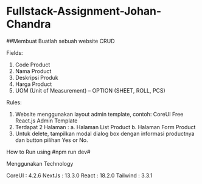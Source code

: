 # Fullstack-Assignment-Johan-Chandra
##Membuat Buatlah sebuah website CRUD

Fields:
1. Code Product
2. Nama Product
3. Deskripsi Produk
4. Harga Product
5. UOM (Unit of Measurement) – OPTION (SHEET, ROLL, PCS)

Rules:
1. Website menggunakan layout admin template, contoh:
CoreUI Free React.js Admin Template
2. Terdapat 2 Halaman :
a. Halaman List Product
b. Halaman Form Product
3. Untuk delete, tampilkan modal dialog box dengan informasi productnya dan button pilihan Yes
or No.



How to Run using #npm run dev#


Menggunakan Technology

CoreUI : 4.2.6
NextJs : 13.3.0
React : 18.2.0
Tailwind : 3.3.1


